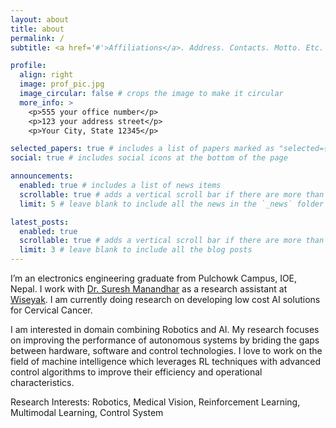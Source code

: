 ```yaml
---
layout: about
title: about
permalink: /
subtitle: <a href='#'>Affiliations</a>. Address. Contacts. Motto. Etc.

profile:
  align: right
  image: prof_pic.jpg
  image_circular: false # crops the image to make it circular
  more_info: >
    <p>555 your office number</p>
    <p>123 your address street</p>
    <p>Your City, State 12345</p>

selected_papers: true # includes a list of papers marked as "selected={true}"
social: true # includes social icons at the bottom of the page

announcements:
  enabled: true # includes a list of news items
  scrollable: true # adds a vertical scroll bar if there are more than 3 news items
  limit: 5 # leave blank to include all the news in the `_news` folder

latest_posts:
  enabled: true
  scrollable: true # adds a vertical scroll bar if there are more than 3 new posts items
  limit: 3 # leave blank to include all the blog posts
---
```


I’m an electronics engineering graduate from Pulchowk Campus, IOE, Nepal. I work with [Dr. Suresh Manandhar](https://scholar.google.com/citations?user=EJh5zWwAAAAJ&hl=en) as a research assistant at [Wiseyak](https://wiseyak.com/). I am currently doing research on developing low cost AI solutions for Cervical Cancer.

I am interested in domain combining Robotics and AI. My research focuses on improving the performance of autonomous systems by briding the gaps between hardware, software and control technologies. I love to work on the field of machine intelligence which leverages RL techniques with advanced control algorithms to improve their efficiency and operational characteristics.

Research Interests: Robotics, Medical Vision, Reinforcement Learning, Multimodal Learning, Control System

